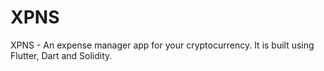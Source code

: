 # XPNS
XPNS - An expense manager app for your cryptocurrency. It is built using Flutter, Dart and Solidity.
